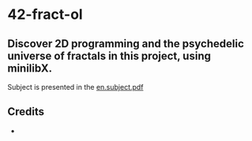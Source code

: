 # 42-fract-ol
## Discover 2D programming and the psychedelic universe of fractals in this project, using minilibX.


Subject is presented in the [en.subject.pdf](https://github.com/lavrenovamaria/42-fract-ol/files/7128672/en.subject.pdf)

## Credits

* [This equation will change how you see the world (the logistic map)]: https://www.youtube.com/watch?v=ovJcsL7vyrk

